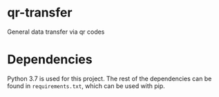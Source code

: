 # qr-transfer
General data transfer via qr codes

# Dependencies
Python 3.7 is used for this project.
The rest of the dependencies can be found in `requirements.txt`, which can be used with pip.
